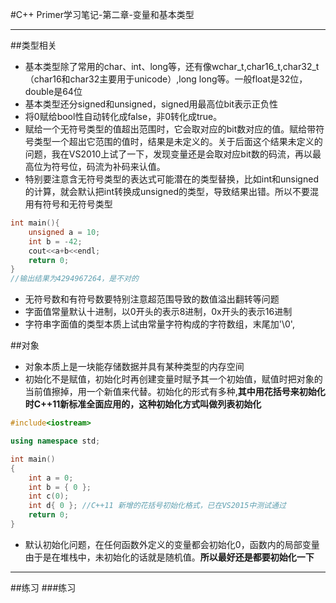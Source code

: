 #C++ Primer学习笔记-第二章-变量和基本类型

------

##类型相关

- 基本类型除了常用的char、int、long等，还有像wchar_t,char16_t,char32_t（char16和char32主要用于unicode）,long long等。一般float是32位，double是64位
- 基本类型还分signed和unsigned，signed用最高位bit表示正负性
- 将0赋给bool性自动转化成false，非0转化成true。
- 赋给一个无符号类型的值超出范围时，它会取对应的bit数对应的值。赋给带符号类型一个超出它范围的值时，结果是未定义的。关于后面这个结果未定义的问题，我在VS2010上试了一下，发现变量还是会取对应bit数的码流，再以最高位为符号位，码流为补码来认值。
- 特别要注意含无符号类型的表达式可能潜在的类型替换，比如int和unsigned的计算，就会默认把int转换成unsigned的类型，导致结果出错。所以不要混用有符号和无符号类型
```cpp
int main(){
	unsigned a = 10;
	int b = -42;
	cout<<a+b<<endl;
	return 0;
}
//输出结果为4294967264，是不对的
```
- 无符号数和有符号数要特别注意超范围导致的数值溢出翻转等问题
- 字面值常量默认十进制，以0开头的表示8进制，0x开头的表示16进制
- 字符串字面值的类型本质上试由常量字符构成的字符数组，末尾加'\0',

##对象
- 对象本质上是一块能存储数据并具有某种类型的内存空间
- 初始化不是赋值，初始化时再创建变量时赋予其一个初始值，赋值时把对象的当前值擦掉，用一个新值来代替。初始化的形式有多种,**其中用花括号来初始化时C++11新标准全面应用的，这种初始化方式叫做列表初始化**

```cpp
#include<iostream>

using namespace std;

int main()
{
	int a = 0;
	int b = { 0 };
	int c(0);
	int d{ 0 }; //C++11 新增的花括号初始化格式，已在VS2015中测试通过
	return 0;
}
```

- 默认初始化问题，在任何函数外定义的变量都会初始化0，函数内的局部变量由于是在堆栈中，未初始化的话就是随机值。**所以最好还是都要初始化一下**

------

##练习
###练习